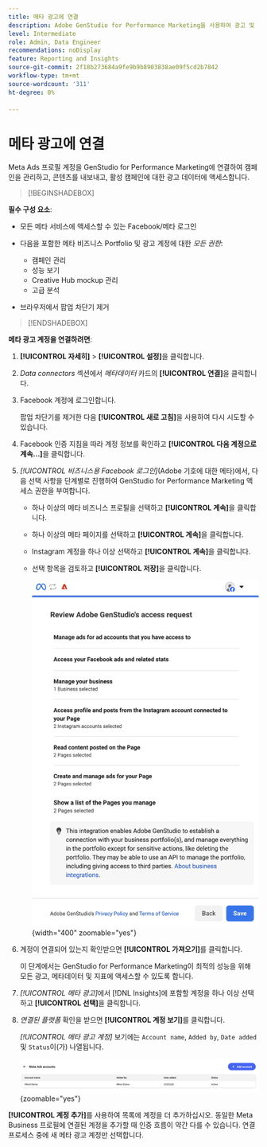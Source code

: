 ```yaml
---
title: 메타 광고에 연결
description: Adobe GenStudio for Performance Marketing을 사용하여 광고 및 미디어를 활성화하고 모니터링하려면 메타 광고 계정을 연결하십시오.
level: Intermediate
role: Admin, Data Engineer
recommendations: noDisplay
feature: Reporting and Insights
source-git-commit: 2f18b273684a9fe9b9b8903838ae09f5cd2b7842
workflow-type: tm+mt
source-wordcount: '311'
ht-degree: 0%

---
```


# 메타 광고에 연결

Meta Ads 프로필 계정을 GenStudio for Performance Marketing에 연결하여 캠페인을 관리하고, 콘텐츠를 내보내고, 활성 캠페인에 대한 광고 데이터에 액세스합니다.

>[!BEGINSHADEBOX]

**필수 구성 요소**:

- 모든 메타 서비스에 액세스할 수 있는 Facebook/메타 로그인

- 다음을 포함한 메타 비즈니스 Portfolio 및 광고 계정에 대한 _모든 권한_:

   - 캠페인 관리
   - 성능 보기
   - Creative Hub mockup 관리
   - 고급 분석

- 브라우저에서 팝업 차단기 제거

>[!ENDSHADEBOX]

**메타 광고 계정을 연결하려면**:

1. **[!UICONTROL 자세히]** > **[!UICONTROL 설정]**&#x200B;을 클릭합니다.

1. _Data connectors_ 섹션에서 _메타데이터_ 카드의 **[!UICONTROL 연결]**&#x200B;을 클릭합니다.

1. Facebook 계정에 로그인합니다.

   팝업 차단기를 제거한 다음 **[!UICONTROL 새로 고침]**&#x200B;을 사용하여 다시 시도할 수 있습니다.

1. Facebook 인증 지침을 따라 계정 정보를 확인하고 **[!UICONTROL 다음 계정으로 계속...]**&#x200B;을 클릭합니다.

1. _[!UICONTROL 비즈니스용 Facebook 로그인]_(Adobe 기호에 대한 메타)에서, 다음 선택 사항을 단계별로 진행하여 GenStudio for Performance Marketing 액세스 권한을 부여합니다.

   - 하나 이상의 메타 비즈니스 프로필을 선택하고 **[!UICONTROL 계속]**&#x200B;을 클릭합니다.
   - 하나 이상의 메타 페이지를 선택하고 **[!UICONTROL 계속]**&#x200B;을 클릭합니다.
   - Instagram 계정을 하나 이상 선택하고 **[!UICONTROL 계속]**&#x200B;을 클릭합니다.
   - 선택 항목을 검토하고 **[!UICONTROL 저장]**&#x200B;을 클릭합니다.

     ![선택 항목 검토](/help/assets/meta/meta-review-selections.png "선택 항목 검토"){width="400" zoomable="yes"}

1. 계정이 연결되어 있는지 확인받으면 **[!UICONTROL 가져오기]**&#x200B;를 클릭합니다.

   이 단계에서는 GenStudio for Performance Marketing이 최적의 성능을 위해 모든 광고, 메타데이터 및 지표에 액세스할 수 있도록 합니다.

1. _[!UICONTROL 메타 광고]_&#x200B;에서 [!DNL Insights]에 포함할 계정을 하나 이상 선택하고 **[!UICONTROL 선택]**&#x200B;을 클릭합니다.

1. _연결된 플랫폼_ 확인을 받으면 **[!UICONTROL 계정 보기]**&#x200B;를 클릭합니다.

   _[!UICONTROL 메타 광고 계정]_ 보기에는 `Account name`, `Added by`, `Date added` 및 `Status`이(가) 나열됩니다.

   ![메타 계정 목록](/help/assets/meta/meta-accounts-list.png "연결된 메타 계정 목록"){zoomable="yes"}

**[!UICONTROL 계정 추가]**&#x200B;를 사용하여 목록에 계정을 더 추가하십시오. 동일한 Meta Business 프로필에 연결된 계정을 추가할 때 인증 흐름이 약간 다를 수 있습니다. 연결 프로세스 중에 새 메타 광고 계정만 선택합니다.
